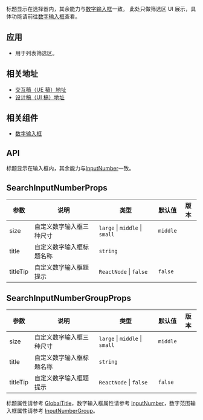 标题显示在选择器内，其余能力与[数字输入框](/components/input-number)一致。
此处只做筛选区 UI 展示，具体功能请前往[数字输入框](/components/input-number)查看。
## 应用
- 用于列表筛选区。
## 相关地址
- [交互稿（UE 稿）地址](http://192.168.1.90/%E5%8D%97%E8%AE%AF%E7%BB%84%E4%BB%B6%E8%AE%BE%E8%AE%A1%E7%A8%BF/V3/ECRP%E7%BB%84%E4%BB%B6%E5%BA%93/ECRP%E7%BB%84%E4%BB%B6-UE/#g=1&p=%E6%95%B0%E5%AD%97%E8%BE%93%E5%85%A5%E6%A1%86)
- [设计稿（UI 稿）地址](http://192.168.1.90/%E5%8D%97%E8%AE%AF%E7%BB%84%E4%BB%B6%E8%AE%BE%E8%AE%A1%E7%A8%BF/V3/ECRP%E7%BB%84%E4%BB%B6%E5%BA%93/ECRP%E7%BB%84%E4%BB%B6-UI/#s33)
## 相关组件
- [数字输入框](/components/input-number)
## API
标题显示在输入框内，其余能力与[InputNumber](/components/input-number)一致。
## SearchInputNumberProps
| 参数     | 说明                     | 类型                           | 默认值   | 版本 |
| -------- | ------------------------ | ------------------------------ | -------- | ---- |
| size     | 自定义数字输入框三种尺寸 | `large` \| `middle` \| `small` | `middle` |      |
| title    | 自定义数字输入框标题名称 | `string`                       |          |      |
| titleTip | 自定义数字输入框题提示   | `ReactNode` \| `false`         | `false`  |      |
## SearchInputNumberGroupProps
| 参数     | 说明                     | 类型                           | 默认值   | 版本 |
| -------- | ------------------------ | ------------------------------ | -------- | ---- |
| size     | 自定义数字输入框三种尺寸 | `large` \| `middle` \| `small` | `middle` |      |
| title    | 自定义数字输入框标题名称 | `string`                       |          |      |
| titleTip | 自定义数字输入框题提示   | `ReactNode` \| `false`         | `false`  |      |
标题属性请参考 [GlobalTitle](/components/global-title/#API)，数字输入框属性请参考 [InputNumber](/components/input-number/#API)，数字范围输入框属性请参考 [InputNumberGroup](/components/input-number/#API)。

